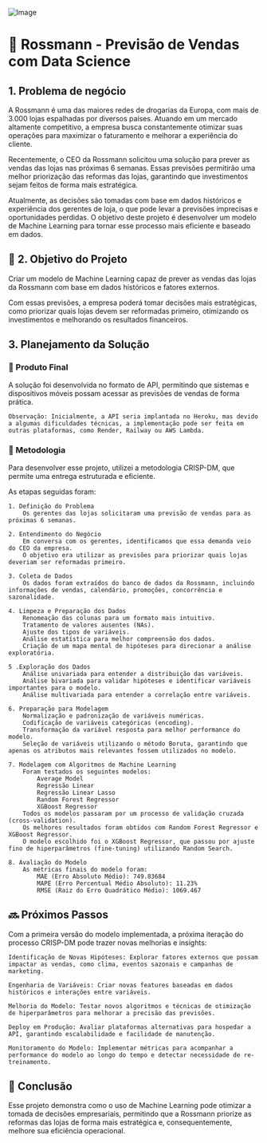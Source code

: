 ![Image](https://github.com/user-attachments/assets/e92b5dc2-c8f3-48e8-adb3-e23d469661c3)

# 🏬 Rossmann - Previsão de Vendas com Data Science

## 1. Problema de negócio

A Rossmann é uma das maiores redes de drogarias da Europa, com mais de 3.000 lojas espalhadas por diversos países. Atuando em um mercado altamente competitivo, a empresa busca constantemente otimizar suas operações para maximizar o faturamento e melhorar a experiência do cliente.

Recentemente, o CEO da Rossmann solicitou uma solução para prever as vendas das lojas nas próximas 6 semanas. Essas previsões permitirão uma melhor priorização das reformas das lojas, garantindo que investimentos sejam feitos de forma mais estratégica.

Atualmente, as decisões são tomadas com base em dados históricos e experiência dos gerentes de loja, o que pode levar a previsões imprecisas e oportunidades perdidas. O objetivo deste projeto é desenvolver um modelo de Machine Learning para tornar esse processo mais eficiente e baseado em dados.


## 🎯 2. Objetivo do Projeto

Criar um modelo de Machine Learning capaz de prever as vendas das lojas da Rossmann com base em dados históricos e fatores externos.

Com essas previsões, a empresa poderá tomar decisões mais estratégicas, como priorizar quais lojas devem ser reformadas primeiro, otimizando os investimentos e melhorando os resultados financeiros.

## 3. Planejamento da Solução

### 📌 Produto Final

A solução foi desenvolvida no formato de API, permitindo que sistemas e dispositivos móveis possam acessar as previsões de vendas de forma prática.

    Observação: Inicialmente, a API seria implantada no Heroku, mas devido a algumas dificuldades técnicas, a implementação pode ser feita em outras plataformas, como Render, Railway ou AWS Lambda.

### 🚀 Metodologia

Para desenvolver esse projeto, utilizei a metodologia CRISP-DM, que permite uma entrega estruturada e eficiente.

As etapas seguidas foram:

    1. Definição do Problema
        Os gerentes das lojas solicitaram uma previsão de vendas para as próximas 6 semanas.

    2. Entendimento do Negócio
        Em conversa com os gerentes, identificamos que essa demanda veio do CEO da empresa.
        O objetivo era utilizar as previsões para priorizar quais lojas deveriam ser reformadas primeiro.

    3. Coleta de Dados
        Os dados foram extraídos do banco de dados da Rossmann, incluindo informações de vendas, calendário, promoções, concorrência e sazonalidade.

    4. Limpeza e Preparação dos Dados
        Renomeação das colunas para um formato mais intuitivo.
        Tratamento de valores ausentes (NAs).
        Ajuste dos tipos de variáveis.
        Análise estatística para melhor compreensão dos dados.
        Criação de um mapa mental de hipóteses para direcionar a análise exploratória.

    5 .Exploração dos Dados
        Análise univariada para entender a distribuição das variáveis.
        Análise bivariada para validar hipóteses e identificar variáveis importantes para o modelo.
        Análise multivariada para entender a correlação entre variáveis.

    6. Preparação para Modelagem
        Normalização e padronização de variáveis numéricas.
        Codificação de variáveis categóricas (encoding).
        Transformação da variável resposta para melhor performance do modelo.
        Seleção de variáveis utilizando o método Boruta, garantindo que apenas os atributos mais relevantes fossem utilizados no modelo.

    7. Modelagem com Algoritmos de Machine Learning
        Foram testados os seguintes modelos:
            Average Model
            Regressão Linear
            Regressão Linear Lasso
            Random Forest Regressor
            XGBoost Regressor
        Todos os modelos passaram por um processo de validação cruzada (cross-validation).
        Os melhores resultados foram obtidos com Random Forest Regressor e XGBoost Regressor.
        O modelo escolhido foi o XGBoost Regressor, que passou por ajuste fino de hiperparâmetros (fine-tuning) utilizando Random Search.

    8. Avaliação do Modelo
        As métricas finais do modelo foram:
            MAE (Erro Absoluto Médio): 749.83684
            MAPE (Erro Percentual Médio Absoluto): 11.23%
            RMSE (Raiz do Erro Quadrático Médio): 1069.467

## 🔜 Próximos Passos

Com a primeira versão do modelo implementada, a próxima iteração do processo CRISP-DM pode trazer novas melhorias e insights:

    Identificação de Novas Hipóteses: Explorar fatores externos que possam impactar as vendas, como clima, eventos sazonais e campanhas de marketing.
    
    Engenharia de Variáveis: Criar novas features baseadas em dados históricos e interações entre variáveis.
    
    Melhoria do Modelo: Testar novos algoritmos e técnicas de otimização de hiperparâmetros para melhorar a precisão das previsões.
    
    Deploy em Produção: Avaliar plataformas alternativas para hospedar a API, garantindo escalabilidade e facilidade de manutenção.
    
    Monitoramento do Modelo: Implementar métricas para acompanhar a performance do modelo ao longo do tempo e detectar necessidade de re-treinamento.

## 📌 Conclusão

Esse projeto demonstra como o uso de Machine Learning pode otimizar a tomada de decisões empresariais, permitindo que a Rossmann priorize as reformas das lojas de forma mais estratégica e, consequentemente, melhore sua eficiência operacional.
